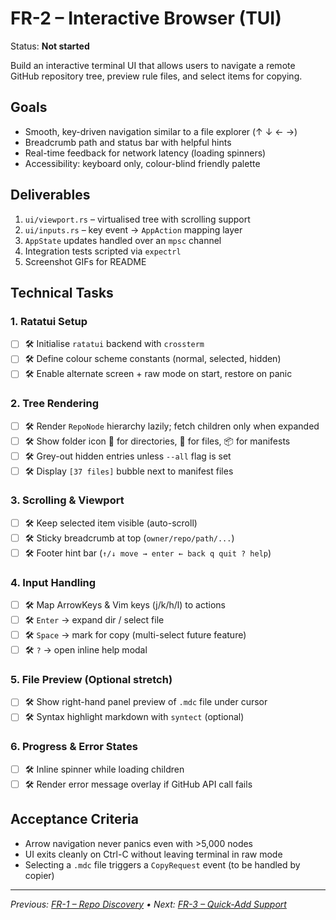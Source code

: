 # FR-2 – Interactive Browser (TUI)

Status: **Not started**

Build an interactive terminal UI that allows users to navigate a remote GitHub repository tree, preview rule files, and select items for copying.

## Goals

* Smooth, key-driven navigation similar to a file explorer (↑ ↓ ← →)
* Breadcrumb path and status bar with helpful hints
* Real-time feedback for network latency (loading spinners)
* Accessibility: keyboard only, colour-blind friendly palette

## Deliverables

1. `ui/viewport.rs` – virtualised tree with scrolling support
2. `ui/inputs.rs` – key event → `AppAction` mapping layer
3. `AppState` updates handled over an `mpsc` channel
4. Integration tests scripted via `expectrl`
5. Screenshot GIFs for README

## Technical Tasks

### 1. Ratatui Setup

- [ ] 🛠 Initialise `ratatui` backend with `crossterm`
- [ ] 🛠 Define colour scheme constants (normal, selected, hidden)
- [ ] 🛠 Enable alternate screen + raw mode on start, restore on panic

### 2. Tree Rendering

- [ ] 🛠 Render `RepoNode` hierarchy lazily; fetch children only when expanded
- [ ] 🛠 Show folder icon 📁 for directories, 📄 for files, 📦 for manifests
- [ ] 🛠 Grey-out hidden entries unless `--all` flag is set
- [ ] 🛠 Display `[37 files]` bubble next to manifest files

### 3. Scrolling & Viewport

- [ ] 🛠 Keep selected item visible (auto-scroll)
- [ ] 🛠 Sticky breadcrumb at top (`owner/repo/path/...`)
- [ ] 🛠 Footer hint bar (`↑/↓ move → enter ← back q quit ? help`)

### 4. Input Handling

- [ ] 🛠 Map ArrowKeys & Vim keys (j/k/h/l) to actions
- [ ] 🛠 `Enter` → expand dir / select file
- [ ] 🛠 `Space` → mark for copy (multi-select future feature)
- [ ] 🛠 `?` → open inline help modal

### 5. File Preview (Optional stretch)

- [ ] 🛠 Show right-hand panel preview of `.mdc` file under cursor
- [ ] 🛠 Syntax highlight markdown with `syntect` (optional)

### 6. Progress & Error States

- [ ] 🛠 Inline spinner while loading children
- [ ] 🛠 Render error message overlay if GitHub API call fails

## Acceptance Criteria

* Arrow navigation never panics even with >5,000 nodes
* UI exits cleanly on Ctrl-C without leaving terminal in raw mode
* Selecting a `.mdc` file triggers a `CopyRequest` event (to be handled by copier)

---

_Previous: [FR-1 – Repo Discovery](fr1-repo-discovery.md) • Next: [FR-3 – Quick-Add Support](fr3-quick-add-support.md)_ 